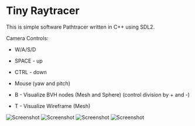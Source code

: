 # Tiny Raytracer

This is simple software Pathtracer written in C++ using SDL2.

Camera Controls:

- W/A/S/D
- SPACE - up
- CTRL - down
- Mouse (yaw and pitch)

- B - Visualize BVH nodes (Mesh and Sphere) (control division by + and -)
- T - Visualize Wireframe (Mesh)

![Screenshot](/Screenshots/0s.png)
![Screenshot](/Screenshots/1s.png)
![Screenshot](/Screenshots/2s.png)
![Screenshot](/Screenshots/3s.png)
